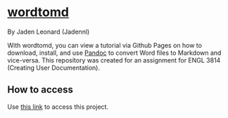 # [wordtomd](https://jadennl.github.io/pandocwordtutorial)

By Jaden Leonard (Jadennl)

With wordtomd, you can view a tutorial via Github Pages on how to download, install, and use [Pandoc](https://pandoc.org) to convert Word files to Markdown and vice-versa. This repository was created for an assignment for ENGL 3814 (Creating User Documentation).

## How to access

Use [this link](https://jadennl.github.io/pandocwordtutorial) to access this project.
